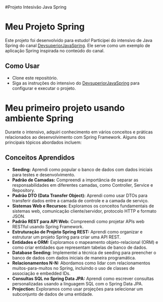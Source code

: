 #Projeto Intesivão Java Spring

# Meu Projeto Spring

Este projeto foi desenvolvido para estudo! Participei do intensivo de Java Spring do canal [DevsuperiorJavaSpring](https://www.youtube.com/@DevsuperiorJavaSpring). Ele serve como um exemplo de aplicação Spring inspirada no conteúdo do canal.

## Como Usar

- Clone este repositório.
- Siga as instruções do intensivo do [DevsuperiorJavaSpring](https://www.youtube.com/@DevsuperiorJavaSpring) para configurar e executar o projeto.

# Meu primeiro projeto usando ambiente Spring

Durante o intensivo, adquiri conhecimento em vários conceitos e práticas relacionados ao desenvolvimento com Spring Framework. Alguns dos principais tópicos abordados incluem:

## Conceitos Aprendidos
- **Seeding:** Aprendi como popular o banco de dados com dados iniciais para testes e desenvolvimento.
- **Padrão de Camadas:** Compreendi a importância de separar as responsabilidades em diferentes camadas, como Controller, Service e Repository.
- **Padrão DTO (Data Transfer Object):** Aprendi como usar DTOs para transferir dados entre a camada de controle e a camada de serviço.
- **Sistemas Web e Recursos:** Exploramos os conceitos fundamentais de sistemas web, comunicação cliente/servidor, protocolo HTTP e formato JSON.
- **Padrão REST para API Web:** Compreendi como projetar APIs web RESTful usando Spring Framework.
- **Estruturação de Projeto Spring REST:** Aprendi como organizar e estruturar um projeto Spring para criar uma API REST.
- **Entidades e ORM:** Exploramos o mapeamento objeto-relacional (ORM) e como criar entidades que representam tabelas de banco de dados.
- **Database Seeding:** Implementei a técnica de seeding para preencher o banco de dados com dados iniciais de maneira programática.
- **Relacionamentos N-N:** Abordamos como lidar com relacionamentos muitos-para-muitos no Spring, incluindo o uso de classes de associação e embedded IDs.
- **Consultas SQL no Spring Data JPA:** Aprendi como escrever consultas personalizadas usando a linguagem SQL com o Spring Data JPA.
- **Projection:** Exploramos como usar projeções para selecionar um subconjunto de dados de uma entidade.
